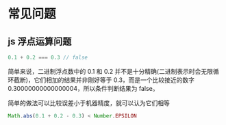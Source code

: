 # 常见问题

## js 浮点运算问题

```js
0.1 + 0.2 === 0.3 // false
```

简单来说，二进制浮点数中的 0.1 和 0.2 并不是十分精确(二进制表示时会无限循环截断)，它们相加的结果并非刚好等于 0.3，而是一个比较接近的数字 0.30000000000000004，所以条件判断结果为 false。

简单的做法可以比较误差小于机器精度，就可以认为它们相等

```js
Math.abs(0.1 + 0.2 - 0.3) < Number.EPSILON
```
